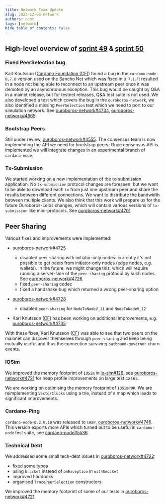 ```yaml
---
title: Network Team Update
slug: 2023-12-08-network
authors: coot
tags: [network]
hide_table_of_contents: false
---
```


## High-level overview of [sprint 49][sprint-49] & [sprint 50][sprint-50]

### Fixed PeerSelection bug

Karl Knutsson ([Cardano Foundation (CF)][CF]) found a bug in
the `cardano-node-8.7.0` version used on the Sancho Net which was fixed in `8.7.1`.
It resulted in a node not being able to reconnect to an upstream peer once it
was demoted by an asynchronous exception.  This bug would be caught by Q&A in
a mainet release, but for testnet releases, Q&A test suite is not used. We also
developed a test which covers the bug in the `ouroboros-network`, we also identified
a missing `PeerSelection` test which we need to port to our simulation network.
See [ouroboros-network#4734], [ouroboros-network#4665].

### Bootstrap Peers

Still under review, [ouroboros-network#4555].  The consensus team is now
implementing the API we need for bootstrap peers.  Once consensus API is implemented we will integrate changes in an experimental branch of
`cardano-node`.

### Tx-Submission

We started working on a new implementation of the tx-submission application.  No
`tx-submission` protocol changes are foreseen, but we want to be able to
download each `tx` from just one upstream peer and share the results between
different connections.  We want to distribute the bandwidth between multiple
clients.  We also think that this work will prepare us for the future
Ouroboros-Leios changes, which will contain various versions of `tx-submission`
like mini-protocols. See [ouroboros-network#4701].

## Peer Sharing

Various fixes and improvements were implemented:

* [ouroboros-network#4725]
    * disabled peer sharing with initiator-only nodes: currently it's not
      possible to get peers from initiator-only nodes (edge nodes, e.g.
      wallets).  In the future, we might change this, which will require running
      a server-side of the `peer-sharing` protocol by such nodes. See
      [ouroboros-network#4726].
    * fixed `peer-sharing` codec
    * fixed a handshake bug which returned a wrong peer-sharing option
* [ouroboros-network#4728]
    * disabled `peer-sharing` for `NodeToNodeV_11` and `NodeToNodeV_12`

* Karl Knutsson ([CF]) has been working on additional improvements, e.g. [ouroboros-network#4735]

With these fixes, Karl Knutsson ([CF]) was able to see that two peers on the mainnet
can discover themselves through `peer-sharing` and keep being mutually useful
and thus the connection surviving `outbound-governor` churn events.

### IOSim

We improved the memory footprint of `IOSim` in [io-sim#126], see
[ouroboros-network#4721] for heap profile improvements on large test cases.

We are working on optimising the memory footprint of `IOSimPOR`.  We are
reimplementing `VectorClocks` using a trie, instead of a map which leads to
significant improvements.

### Cardano-Ping

`cardano-node-0.2.0.10` was released to `CHaP`, [ouroboros-network#4746].  This
version exports more APIs which turned out to be useful in `cardano-node` test
suite, see [cardano-node#5536].

### Technical Debt

We addressed some small tech-debt issues in [ouroboros-network#4722]:
* fixed some typos
* using `bracket` instead of `onException` in `withSnocket`
* improved haddocks
* organised `TracePeerSelection` constructors

We improved the memory footprint of some of our tests in [ouroboros-network#4721].

[CF]: https://cardanofoundation.org
[cardano-node#5536]: https://github.com/input-output-hk/cardano-node/pull/5536
[io-sim#126]: https://github.com/input-output-hk/io-sim/pull/126
[ouroboros-network#4555]: https://github.com/input-output-hk/ouroboros-network/pull/4555
[ouroboros-network#4665]: https://github.com/input-output-hk/ouroboros-network/issues/4665
[ouroboros-network#4701]: https://github.com/input-output-hk/ouroboros-network/pull/4701
[ouroboros-network#4721]: https://github.com/input-output-hk/ouroboros-network/pull/4722
[ouroboros-network#4722]: https://github.com/input-output-hk/ouroboros-network/pull/4722
[ouroboros-network#4725]: https://github.com/input-output-hk/ouroboros-network/pull/4725
[ouroboros-network#4726]: https://github.com/input-output-hk/ouroboros-network/issues/4726
[ouroboros-network#4728]: https://github.com/input-output-hk/ouroboros-network/pull/4728
[ouroboros-network#4734]: https://github.com/input-output-hk/ouroboros-network/pull/4734
[ouroboros-network#4735]: https://github.com/input-output-hk/ouroboros-network/pull/4735
[ouroboros-network#4746]: https://github.com/input-output-hk/ouroboros-network/pull/4746
[sprint-49]: https://github.com/orgs/input-output-hk/projects/19/views/16?filterQuery=sprint%3A%22sprint+49%22
[sprint-50]: https://github.com/orgs/input-output-hk/projects/19/views/16?filterQuery=sprint%3A%22sprint+50%22
